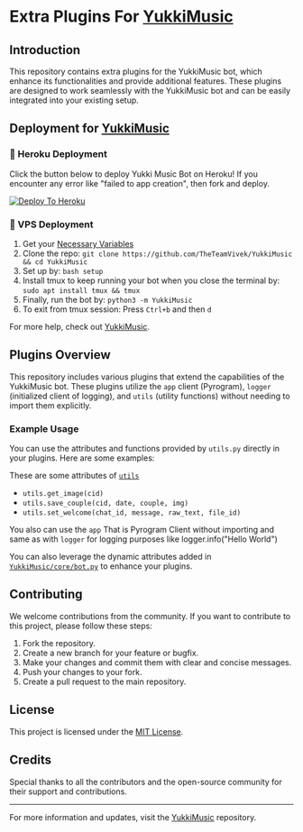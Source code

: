 # Extra Plugins For [YukkiMusic](https://github.com/TheTeamVivek/YukkiMusic)

## Introduction

This repository contains extra plugins for the YukkiMusic bot, which enhance its functionalities and provide additional features. These plugins are designed to work seamlessly with the YukkiMusic bot and can be easily integrated into your existing setup.

## Deployment for [YukkiMusic](https://github.com/TheTeamVivek/YukkiMusic)

### 🚀 Heroku Deployment

Click the button below to deploy Yukki Music Bot on Heroku!
If you encounter any error like "failed to app creation", then fork and deploy.

[![Deploy To Heroku](https://img.shields.io/badge/Deploy%20To%20Heroku-teal?style=for-the-badge&logo=heroku)](https://dashboard.heroku.com/new?template=https://github.com/TheTeamVivek/YukkiMusic)

### 🔧 VPS Deployment

1. Get your [Necessary Variables](https://github.com/TheTeamVivek/YukkiMusic/blob/master/sample.env)
2. Clone the repo: `git clone https://github.com/TheTeamVivek/YukkiMusic && cd YukkiMusic`
3. Set up by: `bash setup`
4. Install tmux to keep running your bot when you close the terminal by: `sudo apt install tmux && tmux`
5. Finally, run the bot by: `python3 -m YukkiMusic`
6. To exit from tmux session: Press `Ctrl+b` and then `d`

For more help, check out [YukkiMusic](https://github.com/TheTeamVivek/YukkiMusic).

## Plugins Overview

This repository includes various plugins that extend the capabilities of the YukkiMusic bot. These plugins utilize the `app` client (Pyrogram), `logger` (initialized client of logging), and `utils` (utility functions) without needing to import them explicitly.

### Example Usage

You can use the attributes and functions provided by `utils.py` directly in your plugins. Here are some examples:

These are some attributes of [`utils`](https://github.com/TheTeamVivek/Extra-Plugin/blob/master/utils.py)
- `utils.get_image(cid)`
- `utils.save_couple(cid, date, couple, img)`
- `utils.set_welcome(chat_id, message, raw_text, file_id)`

You also can use the `app` That is Pyrogram Client without importing and same as with `logger` for logging purposes like logger.info("Hello World")

You can also leverage the dynamic attributes added in [`YukkiMusic/core/bot.py`](https://github.com/TheTeamVivek/YukkiMusic/blob/master/YukkiMusic/core/bot.py) to enhance your plugins.

## Contributing

We welcome contributions from the community. If you want to contribute to this project, please follow these steps:

1. Fork the repository.
2. Create a new branch for your feature or bugfix.
3. Make your changes and commit them with clear and concise messages.
4. Push your changes to your fork.
5. Create a pull request to the main repository.

## License

This project is licensed under the [MIT License](https://github.com/TheTeamVivek/Extra-Plugin/blob/master/LICENSE).

## Credits

Special thanks to all the contributors and the open-source community for their support and contributions.

---

For more information and updates, visit the [YukkiMusic](https://github.com/TheTeamVivek/YukkiMusic) repository.
